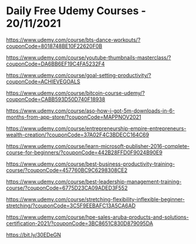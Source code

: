 # Daily Free Udemy Courses - 20/11/2021

https://www.udemy.com/course/bts-dance-workouts/?couponCode=8018748BE10F22620F0B
https://www.udemy.com/course/youtube-thumbnails-masterclass/?couponCode=DA6BB6EF19C4FA5232F4
https://www.udemy.com/course/goal-setting-productivity/?couponCode=ACHIEVEGOALS
https://www.udemy.com/course/bitcoin-course-udemy/?couponCode=CABB593D50D740F18938
https://www.udemy.com/course/aso-how-i-got-5m-downloads-in-6-months-from-app-store/?couponCode=MAPPNOV2021
https://www.udemy.com/course/entrepreneurship-empire-entrepreneurs-wealth-creation/?couponCode=37A02F4C3BDECC164C69
https://www.udemy.com/course/learn-microsoft-publisher-2016-complete-course-for-beginners/?couponCode=442B28FFD0F9024B90E9
https://www.udemy.com/course/best-business-productivity-training-course/?couponCode=457760BC9C6298308CE2
https://www.udemy.com/course/best-leadership-management-training-course/?couponCode=6775D23CA09ADED3F552
https://www.udemy.com/course/stretching-flexibility-inflexible-beginner-stretching/?couponCode=3C5F9EEBAFC13A5CA6AD
https://www.udemy.com/course/hpe-sales-aruba-products-and-solutions-certification-2021/?couponCode=3BC8651C830D879095DA
https://bit.ly/30EDeGN

